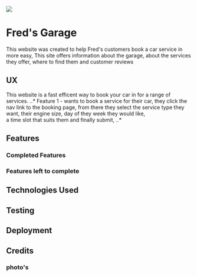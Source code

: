 <img src="https://codeinstitute.s3.amazonaws.com/fullstack/ci_logo_small.png" style="margin: 0;">

# Fred's Garage #

This website was created to help Fred's customers book a car service in more easy, This site
offers information about the garage, about the services they offer, where to find them and customer reviews

## UX ##

This website is a fast efficent way to book your car in for a range of services.
..* Feature 1 - wants to book a service for their car, they click the nav link to the booking page,
 from there they select the service type they want, their engine size, day of they week they would like,  
 a time slot that suits them and finally submit,
 ..* 

## Features ##

### Completed Features ###

### Features left to complete ###

## Technologies Used ##

## Testing ##

## Deployment ##


## Credits ##
### photo's ###